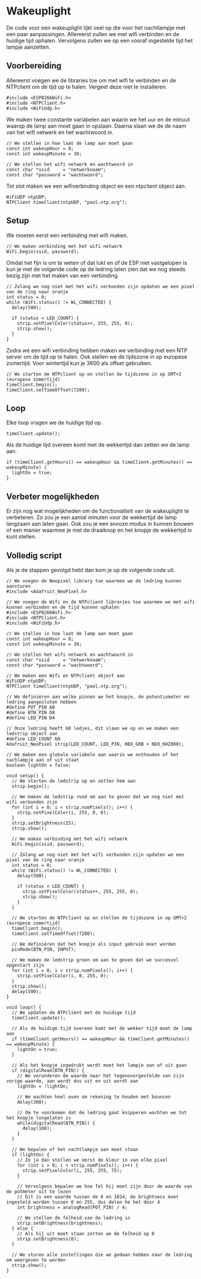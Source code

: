 # Wakeuplight
De code voor een wakeuplight lijkt veel op die voor het nachtlampje met een paar aanpassingen. Allereerst zullen we met wifi verbinden en de huidige tijd ophalen. Vervolgens zullen we op een vooraf ingestelde tijd het lampje aanzetten.

## Voorbereiding
Allereerst voegen we de libraries toe om met wifi te verbinden en de NTPclient om de tijd op te halen. Vergeet deze niet te installeren.
```arduino
#include <ESP8266WiFi.h>
#include <NTPClient.h>
#include <WiFiUdp.h>
```

We maken twee constante variabelen aan waarin we het uur en de minuut waarop de lamp aan moet gaan in opslaan. Daarna slaan we de de naam van het wifi netwerk en het wachtwoord in.
```arduino
// We stellen in hoe laat de lamp aan moet gaan
const int wakeupHour = 8;
const int wakeupMinute = 30;

// We stellen het wifi netwerk en wachtwoord in
const char *ssid     = "netwerknaam";
const char *password = "wachtwoord";
```

Tot slot maken we een wifiverbinding object en een ntpclient object aan.
```arduino
WiFiUDP ntpUDP;
NTPClient timeClient(ntpUDP, "pool.ntp.org");
```

## Setup
We moeten eerst een verbinding met wifi maken.
```arduino
// We maken verbinding met het wifi netwerk
WiFi.begin(ssid, password);
```

Omdat het fijn is om te weten of dat lukt en of de ESP niet vastgelopen is kun je met de volgende code op de ledring laten zien dat we nog steeds bezig zijn met het maken van een verbinding.
```arduino
// Zolang we nog niet met het wifi verbonden zijn updaten we een pixel van de ring naar oranje
int status = 0;
while (WiFi.status() != WL_CONNECTED) {
  delay(500);

  if (status < LED_COUNT) {
    strip.setPixelColor(status++, 255, 255, 0);
    strip.show();
  }
}
```

Zodra we een wifi verbinding hebben maken we verbinding met een NTP server om de tijd op te halen. Ook stellen we de tijdszone in op europese zomertijd. Voor wintertijd kun je 3600 als offset gebruiken.
```arduino
// We starten de NTPclient op en stellen de tijdszone in op GMT+2 (europese zomertijd)
timeClient.begin();
timeClient.setTimeOffset(7200);
```

## Loop
Elke loop vragen we de huidige tijd op.
```arduino
timeClient.update();
```

Als de huidige tijd overeen komt met de wekkertijd dan zetten we de lamp aan.
```arduino
if (timeClient.getHours() == wakeupHour && timeClient.getMinutes() == wakeupMinute) {
  lightOn = true;
}
```

## Verbeter mogelijkheden
Er zijn nog wat mogelijkheden om de functionaliteit van de wakeuplight te verbeteren. Zo zou je een aantal minuten voor de wekkertijd de lamp langzaam aan laten gaan. Ook zou je een snooze modus in kunnen bouwen of een manier waarmee je met de draaiknop en het knopje de wekkertijd in kunt stellen.

## Volledig script
Als je de stappen gevolgd hebt dan kom je op de volgende code uit.
```arduino
// We voegen de Neopixel library toe waarmee we de ledring kunnen aansturen
#include <Adafruit_NeoPixel.h>

// We voegen de Wifi en de NTPclient libraries toe waarmee we met wifi kunnen verbinden en de tijd kunnen ophalen
#include <ESP8266WiFi.h>
#include <NTPClient.h>
#include <WiFiUdp.h>

// We stellen in hoe laat de lamp aan moet gaan
const int wakeupHour = 8;
const int wakeupMinute = 30;

// We stellen het wifi netwerk en wachtwoord in
const char *ssid     = "netwerknaam";
const char *password = "wachtwoord";

// We maken een Wifi en NTPclient object aan
WiFiUDP ntpUDP;
NTPClient timeClient(ntpUDP, "pool.ntp.org");

// We definiëren aan welke pinnen we het knopje, de potentiometer en ledring aangesloten hebben
#define POT_PIN A0
#define BTN_PIN D8
#define LED_PIN D4

// Onze ledring heeft 60 ledjes, dit slaan we op en we maken een ledstrip object aan
#define LED_COUNT 60
Adafruit_NeoPixel strip(LED_COUNT, LED_PIN, NEO_GRB + NEO_KHZ800);

// We maken een globale variabele aan waarin we onthouden of het nachlampje aan of uit staat
boolean lightOn = false;

void setup() {
  // We starten de ledstrip op en zetten hem aan
  strip.begin();

  // We maken de ledstrip rood om aan te geven dat we nog niet met wifi verbonden zijn
  for (int i = 0; i < strip.numPixels(); i++) {
    strip.setPixelColor(i, 255, 0, 0);
  }
  strip.setBrightness(25);
  strip.show();

  // We maken verbinding met het wifi netwerk
  WiFi.begin(ssid, password);

  // Zolang we nog niet met het wifi verbonden zijn updaten we een pixel van de ring naar oranje
  int status = 0;
  while (WiFi.status() != WL_CONNECTED) {
    delay(500);

    if (status < LED_COUNT) {
      strip.setPixelColor(status++, 255, 255, 0);
      strip.show();
    }
  }

  // We starten de NTPclient op en stellen de tijdszone in op GMT+2 (europese zomertijd)
  timeClient.begin();
  timeClient.setTimeOffset(7200);

  // We definiëren dat het knopje als input gebruik moet worden
  pinMode(BTN_PIN, INPUT);

  // We maken de ledstrip groen om aan te geven dat we succesvol opgestart zijn
  for (int i = 0; i < strip.numPixels(); i++) {
    strip.setPixelColor(i, 0, 255, 0);
  }
  strip.show();
  delay(500);
}

void loop() {
  // We updaten de NTPclient met de huidige tijd
  timeClient.update();

  // Als de huidige tijd overeen komt met de wekker tijd moet de lamp aan
  if (timeClient.getHours() == wakeupHour && timeClient.getMinutes() == wakeupMinute) {
    lightOn = true;
  }

  // Als het knopje ingedrukt wordt moet het lampje aan of uit gaan
  if (digitalRead(BTN_PIN)) {
    // We veranderen de waarde naar het tegenovergestelde van zijn vorige waarde, aan wordt dus uit en uit wordt aan
    lightOn = !lightOn;

    // We wachten heel even om rekening te houden met bouncen
    delay(300);

    // Om te voorkomen dat de ledring gaat knipperen wachten we tot het knopje losgelaten is
    while(digitalRead(BTN_PIN)) {
      delay(100);
    }
  }

  // We bepalen of het nachtlampje aan moet staan
  if (lightOn) {  
    // Zo ja dan stellen we eerst de kleur in van elke pixel
    for (int i = 0; i < strip.numPixels(); i++) {
      strip.setPixelColor(i, 255, 255, 75);
    }

    // Vervolgens bepalen we hoe fel hij moet zijn door de waarde van de potmeter uit te lezen
    // Dit is een waarde tussen de 0 en 1024, de brightness moet ingesteld worden tussen 0 en 255, dus delen he het door 4
    int brightness = analogRead(POT_PIN) / 4;

    // We stellen de felheid van de ledring in
    strip.setBrightness(brightness);
  } else {
    // Als hij uit moet staan zetten we de felheid op 0
    strip.setBrightness(0);
  }

  // We sturen alle instellingen die we gedaan hebben naar de ledring om weergeven te worden
  strip.show();
}
```
